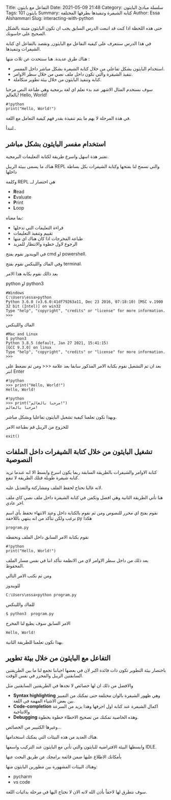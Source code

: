 Title: التفاعل مع بايثون
Date: 2021-05-09 21:48
Category: سلسلة مبادئ البايثون
Tags: بايثون 101
Summary: كتابة الشيفرة وتنفيذها بطرقها المختلفة
Author: Essa Alshammari
Slug: interacting-with-python


حتى هذه اللحظة اذا كنت قد اتبعت الدرس السابق يجب ان تكون البايثون مثبتة بالشكل الصحيح على حاسوبك.

في هذا الدرس سنتعرف على كيفية التفاعل مع البايثون, ونقصد بالتفاعل اي كتابة الشيفرات وتنفيذها.

هناك طرق عديدة.
هنا سنتحدث عن ثلاث منها :

 - استخدام البايثون بشكل تفاعلي  من خلال كتابة الشيفرة بشكل مباشر داخل المفسر.
 - تنفيذ الشيفرة والتي تكون داخل ملف نصي من خلال سطر الاوامر.
 - كتابة وتنفيذ البايثون من خلال بيئة تطوير متكاملة.

سوف نستخدم المثال الاشهر عند بدء تعلم اي لغة برمجية وهي طباعة النص مرحبا بالعالم!
Hello, World!

~~~
#!python
print("Hello, World!")
~~~

في هذة المرحلة لا يهم ما يتم تنفيذة بقدر فهم كيفية التعامل مع اللغة.

لنبدأ..

## استخدام مفسر البايثون بشكل مباشر

تعتبر هذة اسهل واسرع طريقة لكتابة التعليمات البرمجية.

هناك ما يسمى ببيئة الريبل REPL
والتي تسمح لنا بفتحها وكتابة الشيفرات بكل بساطة داخلها 

وكلمة REPL هي اختصار لــ

 - **R**ead
 - **E**valuate
 - **P**rint
 - **L**oop
 
 بما معناه:

 - قراءة التعليمات التي تدخلها
 - تقييم وتنفيذ التعليمات
 - طباعة المخرجات اذا كان هناك اي منها
 - الرجوع لاول خطوة والانتظار للمزيد

في الويندوز نقوم بفتح cmd او powershell.

وفي الماك واللينكس نقوم بفتح terminal.

بعد ذالك نقوم بكابة هذا الامر

python او python3

~~~
#Windows
C:\Users\essa>python
Python 3.6.0 (v3.6.0:41df79263a11, Dec 23 2016, 07:18:10) [MSC v.1900 32 bit (Intel)] on win32
Type "help", "copyright", "credits" or "license" for more information.
>>>
~~~

الماك واللينكس

~~~
#Mac and Linux
$ python3                                                                    
Python 3.8.5 (default, Jan 27 2021, 15:41:15) 
[GCC 9.3.0] on linux
Type "help", "copyright", "credits" or "license" for more information.
>>> 
~~~

بعد ان تم التشغيل نقوم بكتابة الامر المذكور سابقا بعد علامة <<< ومن ثم نضغط على انتر Enter

~~~
#!python
>>> print("Hello, World!")
Hello, World!
~~~

~~~
#!python
>>> print("مرحبا بالعالم!")
مرحبا بالعالم!
~~~

وبهذا نكون تعلمنا كيفية تشغيل البايثون تفاعليا وبشكل مباشر.

للخروج من الريبل قم بطباعة الامر 

    exit()

## تشغيل البايثون من  خلال كتابة الشيفرات داخل الملفات النصوصية

كتابة الاوامر والشيفرات بالطريقة السابقة ربما يكون اسرع  وابسط الا انه عندما تريد كتابة شيفرة طويلة فتلك الطريقة لا تنفع.

لانه غالبا نحتاج لحفظ الملف ومشاركتة والتعديل عليه.

هنا تأتي الطريقة الثانية وهي افضل وتكمن في كتابة الشيفرة داخل ملف نصي كاي ملف اخر عادي.

نقوم بفتح اي محرر للنصوص ومن ثم نقوم بالكتابة داخل وعند الانتهاء نحفظ بأي اسم نرغب ولكن نتأكد من انه ينتهي باللاحقة py هكذا
~~~
program.py
~~~

نقوم بكتابة الامر السابق داخل الملف ونحفظه

~~~
#!python
print("Hello, World!")
~~~

بعد ذلك من داخل سطر الاوامر لاي من الانظمة نتأكد اننا في نفس مسار الملف المحفوظ.

ومن ثم نكتب الامر التالي 

للويندوز

~~~
C:\Users\essa>python program.py
~~~

للماك واللينكس

~~~
$ python3  program.py
~~~

الامر السابق سوف يطبع لنا المخرج

~~~
Hello, World!
~~~

بهذا نكون تعلمنا للطريقة الثانية.

## التفاعل مع البايثون من خلال بيئة تطوير

باختصار بيئة التطوير تكون ذات فائدة اكبر لان في بعضها احياننا تجمع لنا ما بين الطريقتين السابقتين الريبل والمحرر في نفس الوقت.

والافضل من ذلك ان لها خصائص لا تجدها في الطريقتين السابقتين مثل

 - **Syntax highlighting** وهي ظهور الشيفرة بالوان مختلفة حتى تمكنك من التمييز بين بعض الاشياء المهمة في اللغة.
 - **Code-completion** اكمال الشيفرة عند كتابة اول احرفها وهذا يزيد من السرعة والانتاجية
 - **Debugging** وهذه الخاصية تمكنك من تصحيح الاخطاء خطوة بخطوة.

وغيرها الكثييير من الخصائص...

هناك العديد من هذه البيئات التي يمكنك استخدامها.

وابسطها البيئة الافتراضية للبايثون والتي تأتي مع البايثون عند التركيب واسمها IDLE.

بأمكانك الاطلاع عليها ضمن قائمة برامجك عن طريق البحث عنها

وهناك البيئات المشهورة بين مطورين البايثون منها:

 - pycharm
 - vs code

سوف نتطرق لها لاحقاً بأذن الله لانه الان لا نحتاج اليها في مرحلة بدائيات اللغة.




